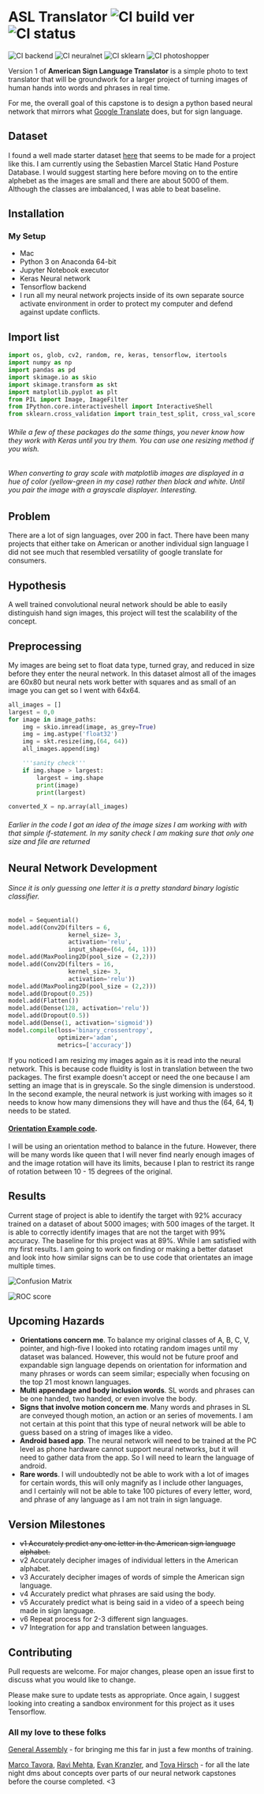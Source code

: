 # ASL Translator ![CI build ver](https://img.shields.io/badge/ALST-v1.5-yellow.svg) ![CI status](https://img.shields.io/badge/build-passing-brightgreen.svg)
![CI backend](https://img.shields.io/badge/tensorflow-v1.7.0-blue.svg) ![CI neuralnet](https://img.shields.io/badge/keras-v2.1.5-blue.svg) ![CI sklearn](https://img.shields.io/badge/scikit%20learn-0.19.1-blue.svg) ![CI photoshopper](https://img.shields.io/badge/pillow-5.1.x-blue.svg)


Version 1 of **American Sign Language Translator** is a simple photo to text translator that will be groundwork for a larger project of turning images of human hands into words and phrases in real time.

For me, the overall goal of this capstone is to design a python based neural network that mirrors what [Google Translate](https://www.google.com/search?q=google+translator) does, but for sign language.
## Dataset
I found a well made starter dataset [here](http://www.idiap.ch/resource/gestures/) that seems to be made for a project like this. I am currently using the Sebastien Marcel Static Hand Posture Database. I would suggest starting here before moving on to the entire alphebet as the images are small and there are about 5000 of them. Although the classes are imbalanced, I was able to beat baseline.

## Installation

### My Setup
* Mac
* Python 3 on Anaconda 64-bit
* Jupyter Notebook executor
* Keras Neural network
* Tensorflow backend
* I run all my neural network projects inside of its own separate source activate environment in order to protect my computer and defend against update conflicts.

## Import list

```python
import os, glob, cv2, random, re, keras, tensorflow, itertools
import numpy as np
import pandas as pd
import skimage.io as skio
import skimage.transform as skt
import matplotlib.pyplot as plt
from PIL import Image, ImageFilter
from IPython.core.interactiveshell import InteractiveShell
from sklearn.cross_validation import train_test_split, cross_val_score
```
###### While a few of these packages do the same things, you never know how they work with Keras until you try them. You can use one resizing method if you wish.
###### When converting to gray scale with matplotlib images are displayed in a hue of color (yellow-green in my case) rather then black and white. Until you pair the image with a grayscale displayer. Interesting.

## Problem
There are a lot of sign languages, over 200 in fact. There have been many projects that either take on American or another individual sign language I did not see much that resembled versatility of google translate for consumers.

## Hypothesis
A well trained convolutional neural network should be able to easily distinguish hand sign images, this project will test the scalability of the concept.
## Preprocessing
My images are being set to float data type, turned gray, and reduced in size before they enter the neural network. In this dataset almost all of the images are 60x80 but neural nets work better with squares and as small of an image you can get so I went with 64x64.

```python
all_images = []
largest = 0,0
for image in image_paths:
    img = skio.imread(image, as_grey=True)
    img = img.astype('float32')
    img = skt.resize(img,(64, 64))
    all_images.append(img)

    '''sanity check'''
    if img.shape > largest:
        largest = img.shape
        print(image)
        print(largest)

converted_X = np.array(all_images)
```
###### Earlier in the code I got an idea of the image sizes I am working with with that simple if-statement. In my sanity check I am making sure that only one size and file are returned


## Neural Network Development
###### Since it is only guessing one letter it is a pretty standard binary logistic classifier.

```python
model = Sequential()
model.add(Conv2D(filters = 6,
                 kernel_size= 3,
                 activation='relu',
                 input_shape=(64, 64, 1)))
model.add(MaxPooling2D(pool_size = (2,2)))
model.add(Conv2D(filters = 16,
                 kernel_size= 3,
                 activation='relu'))
model.add(MaxPooling2D(pool_size = (2,2)))
model.add(Dropout(0.25))
model.add(Flatten())
model.add(Dense(128, activation='relu'))
model.add(Dropout(0.5))
model.add(Dense(1, activation='sigmoid'))
model.compile(loss='binary_crossentropy',
              optimizer='adam',
              metrics=['accuracy'])
```
If you noticed I am resizing my images again as it is read into the neural network. This is because code fluidity is lost in translation between the two packages. The first example doesn't accept or need the one because I am setting an image that is in greyscale. So the single dimension is understood. In the second example, the neural network is just working with images so it needs to know how many dimensions they will have and thus the (64, 64, **1**) needs to be stated.
#### [Orientation Example code](https://blog.keras.io/building-powerful-image-classification-models-using-very-little-data.html).
I will be using an orientation method to balance in the future. However, there will be many words like queen that I will never find nearly enough images of and the image rotation will have its limits, because I plan to restrict its range of rotation between 10 - 15 degrees of the original.

## Results
Current stage of project is able to identify the target with 92% accuracy trained on a dataset of about 5000 images; with 500 images of the target. It is able to correctly identify images that are not the target with 99% accuracy. The baseline for this project was at 89%. While I am satisfied with my first results. I am going to work on finding or making a better dataset and look into how similar signs can be to use code that orientates an image multiple times.

![Confusion Matrix](https://github.com/DietMocha/ASL_translator/tree/master/pics/cm.jpeg)

![ROC score](https://github.com/DietMocha/ASL_translator/tree/master/pics/roc.jpeg)

## Upcoming Hazards
* **Orientations concern me**. To balance my original classes of A, B, C, V, pointer, and high-five I looked into rotating random images until my dataset was balanced. However, this would not be future proof and expandable sign language depends on orientation for information and many phrases or words can seem similar; especially when focusing on the top 21 most known languages.
* **Multi appendage and body inclusion words**. SL words and phrases can be one handed, two handed, or even involve the body.
* **Signs that involve motion concern me**. Many words and phrases in SL are conveyed though motion, an action or an series of movements. I am not certain at this point that this type of neural network will be able to guess based on a string of images like a video.
* **Android based app**. The neural network will need to be trained at the PC level as phone hardware cannot support neural networks, but it will need to gather data from the app. So I will need to learn the language of android.
* **Rare words**. I will undoubtedly not be able to work with a lot of images for certain words, this will only magnify as I include other languages, and I certainly will not be able to take 100 pictures of every letter, word, and phrase of any language as I am not train in sign language.

## Version Milestones
* ~~v1 Accurately predict any one letter in the American sign language alphabet.~~
* v2 Accurately decipher images of individual letters in the American alphabet.
* v3 Accurately decipher images of words of simple the American sign language.
* v4 Accurately predict what phrases are said using the body.
* v5 Accurately predict what is being said in a video of a speech being made in sign language.
* v6 Repeat process for 2-3 different sign languages.
* v7 Integration for app and translation between languages.


## Contributing
Pull requests are welcome. For major changes, please open an issue first to discuss what you would like to change.

Please make sure to update tests as appropriate.
Once again, I suggest looking into creating a sandbox environment for this project as it uses Tensorflow.

### All my love to these folks

[General Assembly](https://generalassemb.ly/) - for bringing me this far in just a few months of training.

[Marco Tavora](https://github.com/marcotav), [Ravi Mehta](https://github.com/rdamehta), [Evan Kranzler](https://github.com/theelk801), and [Tova Hirsch](https://github.com/tovahirsch) - for all the late night dms about concepts over parts of our neural network capstones before the course completed. <3

